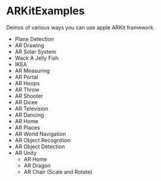 # ARKitExamples
Demos of various ways you can use apple ARKit framework.

* Plane Detection
* AR Drawing
* AR Solar System
* Wack A Jelly Fish
* IKEA
* AR Measuring
* AR Portal
* AR Hoops
* AR Throw
* AR Shooter
* AR Dicee
* AR Television
* AR Dancing
* AR Home
* AR Places
* AR World Navigation
* AR Object Recognition
* AR Object Detection
* AR Unity
    * AR Home
    * AR Dragon
    * AR Chair (Scale and Rotate)
